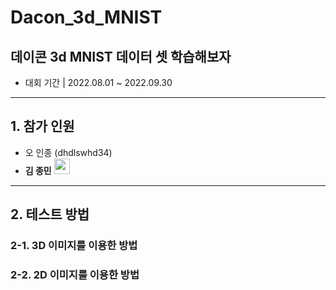 # Dacon_3d_MNIST
## 데이콘 3d MNIST 데이터 셋 학습해보자

- 대회 기간 | 2022.08.01 ~ 2022.09.30
---

## 1. 참가 인원
- 오 인종 (dhdlswhd34)
- **김 종민** <a href=https://github.com/EvoDmiK><img src='https://avatars.githubusercontent.com/u/93193661?v=4' width=25></img></a>

---

## 2. 테스트 방법
### 2-1. 3D 이미지를 이용한 방법

### 2-2. 2D 이미지를 이용한 방법

